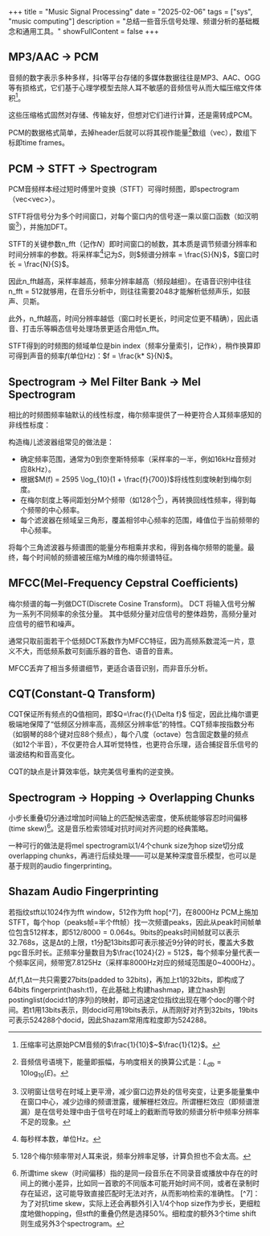 +++
title = "Music Signal Processing"
date = "2025-02-06"
tags = ["sys", "music computing"]
description = "总结一些音乐信号处理、频谱分析的基础概念和通用工具。"
showFullContent = false
+++

## MP3/AAC -> PCM
音频的数字表示多种多样，抖t等平台存储的多媒体数据往往是MP3、AAC、OGG等有损格式，它们基于心理学模型去除人耳不敏感的音频信号从而大幅压缩文件体积[^4]。

这些压缩格式固然对存储、传输友好，但想对它们进行计算，还是需转成PCM。

PCM的数据格式简单，去掉header后就可以将其视作能量[^5]数组（vec<f32>），数组下标即time frames。

## PCM -> STFT -> Spectrogram
PCM音频样本经过短时傅里叶变换（STFT）可得时频图，即spectrogram（vec<vec<float>>）。

STFT将信号分为多个时间窗口，对每个窗口内的信号逐一乘以窗口函数（如汉明窗[^1]），并施加DFT。

STFT的关键参数n_fft（记作$N$）即时间窗口的帧数，其本质是调节频谱分辨率和时间分辨率的参数。将采样率[^2]记为$S$，则$频谱分辨率 = \frac{S}{N}$，$窗口时长 = \frac{N}{S}$。

因此n_fft越高，采样率越高，频率分辨率越高（频段越细）。在语音识别中往往n_fft = 512就够用，在音乐分析中，则往往需要2048才能解析低频声乐，如鼓声、贝斯。

此外，n_fft越高，时间分辨率越低（窗口时长更长，时间定位更不精确），因此语音、打击乐等瞬态信号处理场景更适合用低n_fft。

STFT得到的时频图的频域单位是bin index（频率分量索引，记作$k$），稍作换算即可得到声音的频率$f$(单位Hz)：$f = \frac{k* S}{N}$。

## Spectrogram -> Mel Filter Bank -> Mel Spectrogram
相比的时频图频率轴默认的线性标度，梅尔频率提供了一种更符合人耳频率感知的非线性标度：

构造梅儿滤波器组常见的做法是：
- 确定频率范围，通常为0到奈奎斯特频率（采样率的一半，例如16kHz音频对应8kHz）。
- 根据$M(f) = 2595 \log_{10}(1 + \frac{f}{700})$将线性刻度映射到梅尔刻度。
- 在梅尔刻度上等间距划分M个频带（如128个[^3]），再转换回线性频率，得到每个频带的中心频率。
- 每个滤波器在频域呈三角形，覆盖相邻中心频率的范围，峰值位于当前频带的中心频率。

将每个三角滤波器与频谱图的能量分布相乘并求和，得到各梅尔频带的能量。最终，每个时间帧的频谱被压缩为M维的梅尔频谱特征。

## MFCC(Mel-Frequency Cepstral Coefficients)
梅尔频谱的每一列做DCT(Discrete Cosine Transform)。
DCT 将输入信号分解为一系列不同频率的余弦分量。
其中低频分量对应信号的整体趋势，高频分量对应信号的细节和噪声。

通常只取前面若干个低频DCT系数作为MFCC特征，因为高频系数混沌一片，意义不大，而低频系数可刻画乐器的音色、语音的音素。

MFCC丢弃了相当多频谱细节，更适合语音识别，而非音乐分析。

## CQT(Constant-Q Transform)
CQT保证所有频点的Q值相同，即$Q=\frac{f}{\Delta f}$ 恒定，因此比梅尔谱更极端地保障了“低频区分辨率高，高频区分辨率低”的特性。CQT频率按指数分布（如钢琴的88个键对应88个频点），每个八度（octave）包含固定数量的频点（如12个半音），不仅更符合人耳听觉特性，也更符合乐理，适合捕捉音乐信号的谐波结构和音高变化。

CQT的缺点是计算效率低，缺完美信号重构的逆变换。

## Spectrogram -> Hopping -> Overlapping Chunks
小步长重叠切分通过增加时间轴上的匹配候选密度，使系统能够容忍时间偏移(time skew)[^6]。这是音乐检索领域对抗时间对齐问题的经典策略。

一种可行的做法是将mel spectrogram以1/4个chunk size为hop size切分成overlapping chunks，再进行后续处理——可以是某种深度音乐模型，也可以是基于规则的audio fingerprinting。

## Shazam Audio Fingerprinting
若指纹stft以1024作为fft window，512作为fft hop[^7]，在8000Hz PCM上施加STFT，每个hop（peaks帧=半个fft帧）找一次频谱peaks，因此从peak时间帧单位包含512样本，即$512/8000 = 0.064$s。9bits的peaks时间帧就可以表示32.768s，这是Δt的上限，t1分配13bits即可表示接近9分钟的时长，覆盖大多数pgc音乐时长。正频率分量数目为$\frac{1024}{2} = 512$，每个频率分量代表一个频率区间，频带宽7.8125Hz（采样率8000Hz对应的频域范围是0~4000Hz）。

Δf,f1,Δt一共只需要27bits(padded to 32bits)，再加上t1的32bits，即构成了64bits fingerprint(hash:t1)，在此基础上构建hashmap，建立hash到postinglist(docid:t1的序列)的映射，即可迅速定位指纹出现在哪个doc的哪个时间。若t1用13bits表示，则docid可用19bits表示，从而刚好对齐到32bits，19bits可表示524288个docid，因此Shazam常用库粒度即为524288。

[^1]: 汉明窗让信号在时域上更平滑，减少窗口边界处的信号突变，让更多能量集中在窗口中心，减少边缘的频谱泄露，缓解栅栏效应。所谓栅栏效应（即频谱泄漏）是在信号处理中由于信号在时域上的截断而导致的频谱分析中频率分辨率不足的现象。
[^2]: 每秒样本数，单位Hz。
[^3]: 128个梅尔频率带对人耳来说，频率分辨率足够，计算负担也不会太高。
[^4]: 压缩率可达原始PCM音频的$\frac{1}{10}$~$\frac{1}{12}$。
[^5]: 音频信号语境下，能量即振幅，与响度相关的换算公式是：$L_{db} = 10 \log_{10}(E)$。
[^6]: 所谓time skew（时间偏移）指的是同一段音乐在不同录音或播放中存在的时间上的微小差异，比如同一首歌的不同版本可能开始时间不同，或者在录制时存在延迟，这可能导致直接匹配时无法对齐，从而影响检索的准确性。
[^7]：为了对抗time skew，实际上还会再额外引入1/4个hop size作为步长，更细粒度地做hopping，但stft的重叠仍然是选择50%。细粒度的额外3个time shift则生成另外3个spectrogram。